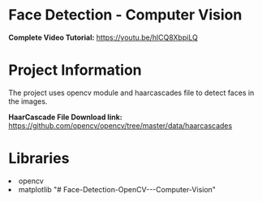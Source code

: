 # Face Detection - Computer Vision

**Complete Video Tutorial:** https://youtu.be/hlCQ8XbpiLQ

# Project Information

The project uses opencv module and haarcascades file to detect faces in the images. 

**HaarCascade File Download link:** https://github.com/opencv/opencv/tree/master/data/haarcascades

# Libraries

<li>opencv
<li>matplotlib
"# Face-Detection-OpenCV---Computer-Vision" 
